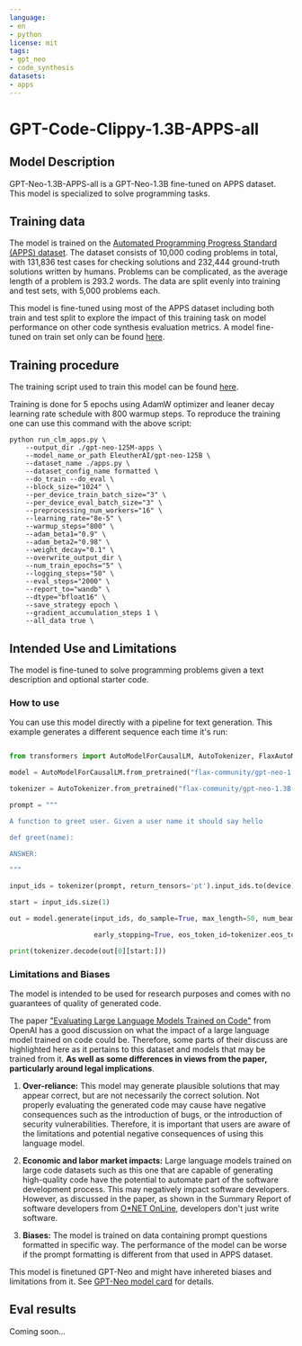 ```yaml
---
language:
- en
- python
license: mit
tags:
- gpt_neo
- code_synthesis
datasets:
- apps
---
```


# GPT-Code-Clippy-1.3B-APPS-all

## Model Description

GPT-Neo-1.3B-APPS-all is a GPT-Neo-1.3B fine-tuned on APPS dataset. This model is specialized to solve programming tasks.

## Training data

The model is trained on the [Automated Programming Progress Standard (APPS) dataset](https://github.com/hendrycks/apps). The dataset consists of 10,000 coding problems in total, with 131,836 test cases for checking solutions and 232,444 ground-truth solutions written by humans. Problems can be complicated, as the average length of a problem is 293.2 words. The data are split evenly into training and test sets, with 5,000 problems each.

This model is fine-tuned using most of the APPS dataset including both train and test split to explore the impact of this training task on model performance on other code synthesis evaluation metrics. A model fine-tuned on train set only can be found [here](https://huggingface.co/flax-community/gpt-neo-1.3B-apps).

## Training procedure

The training script used to train this model can be found [here](https://github.com/ncoop57/gpt-code-clippy/blob/camera-ready/training/run_clm_apps.py).

Training is done for 5 epochs using AdamW optimizer and leaner decay learning rate schedule with 800 warmup steps. To reproduce the training one can use this command with the above script:

```
python run_clm_apps.py \
    --output_dir ./gpt-neo-125M-apps \
    --model_name_or_path EleutherAI/gpt-neo-125B \
    --dataset_name ./apps.py \
    --dataset_config_name formatted \
    --do_train --do_eval \
    --block_size="1024" \
    --per_device_train_batch_size="3" \
    --per_device_eval_batch_size="3" \
    --preprocessing_num_workers="16" \
    --learning_rate="8e-5" \
    --warmup_steps="800" \
    --adam_beta1="0.9" \
    --adam_beta2="0.98" \
    --weight_decay="0.1" \
    --overwrite_output_dir \
    --num_train_epochs="5" \
    --logging_steps="50" \
    --eval_steps="2000" \
    --report_to="wandb" \
    --dtype="bfloat16" \
    --save_strategy epoch \
    --gradient_accumulation_steps 1 \
    --all_data true \
```

## Intended Use and Limitations

The model is fine-tuned to solve programming problems given a text description and optional starter code.

### How to use

You can use this model directly with a pipeline for text generation. This example generates a different sequence each time it's run:

```py

from transformers import AutoModelForCausalLM, AutoTokenizer, FlaxAutoModelForCausalLM

model = AutoModelForCausalLM.from_pretrained("flax-community/gpt-neo-1.3B-apps-all-2")

tokenizer = AutoTokenizer.from_pretrained("flax-community/gpt-neo-1.3B-apps-all-2")

prompt = """

A function to greet user. Given a user name it should say hello

def greet(name):

ANSWER:

""" 

input_ids = tokenizer(prompt, return_tensors='pt').input_ids.to(device)

start = input_ids.size(1)

out = model.generate(input_ids, do_sample=True, max_length=50, num_beams=2, 

                     early_stopping=True, eos_token_id=tokenizer.eos_token_id, )

print(tokenizer.decode(out[0][start:]))

```

### Limitations and Biases

The model is intended to be used for research purposes and comes with no guarantees of quality of generated code.

The paper ["Evaluating Large Language Models Trained on Code"](https://arxiv.org/abs/2107.03374) from OpenAI has a good discussion on what the impact of a large language model trained on code could be. Therefore, some parts of their discuss are highlighted here as it pertains to this dataset and models that may be trained from it. **As well as some differences in views from the paper, particularly around legal implications**.

1. **Over-reliance:** This model may generate plausible solutions that may appear correct, but are not necessarily the correct solution. Not properly evaluating the generated code may cause have negative consequences such as the introduction of bugs, or the introduction of security vulnerabilities. Therefore, it is important that users are aware of the limitations and potential negative consequences of using this language model.

2. **Economic and labor market impacts:** Large language models trained on large code datasets such as this one that are capable of generating high-quality code have the potential to automate part of the software development process. This may negatively impact software developers. However, as discussed in the paper, as shown in the Summary Report of software developers from [O*NET OnLine](https://www.onetonline.org/link/summary/15-1252.00), developers don't just write software.

5. **Biases:** The model is trained on data containing prompt questions formatted in specific way. The performance of the model can be worse if the prompt formatting is different from that used in APPS dataset.

This model is finetuned GPT-Neo and might have inhereted biases and limitations from it. See [GPT-Neo model card](https://huggingface.co/EleutherAI/gpt-neo-125M#limitations-and-biases) for details.

## Eval results

Coming soon...
